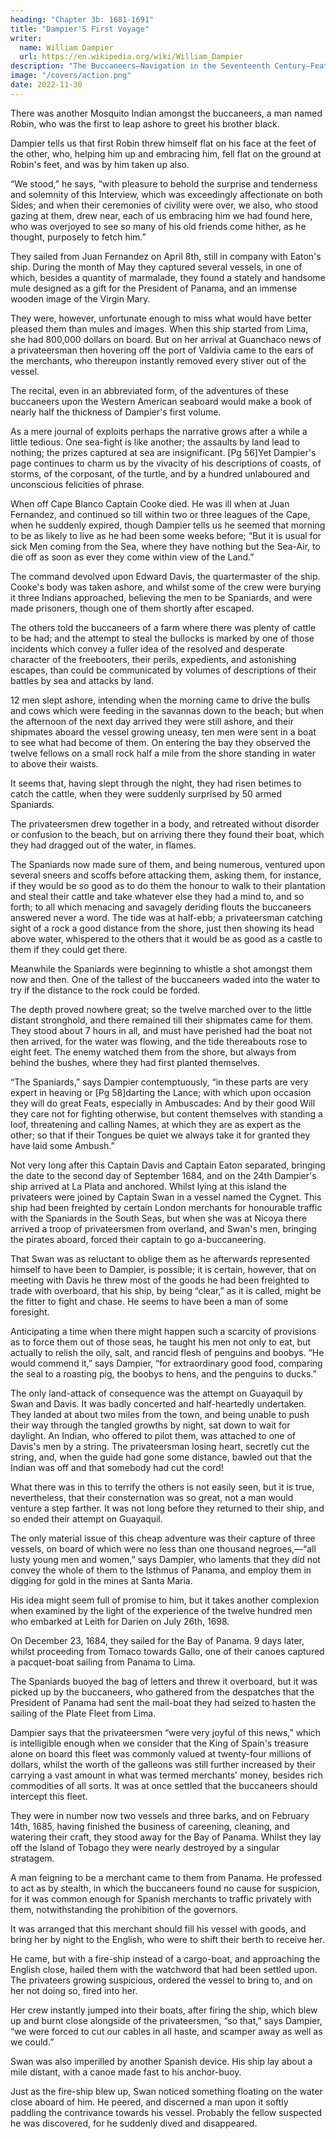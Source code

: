 ```yaml
---
heading: "Chapter 3b: 1681-1691"
title: "Dampier'S First Voyage"
writer:
  name: William Dampier
  url: https://en.wikipedia.org/wiki/William_Dampier
description: "The Buccaneers—Navigation in the Seventeenth Century—Features of the Vocational Life of the Early Mariner"
image: "/covers/action.png"
date: 2022-11-30
---
```



There was another Mosquito Indian amongst the buccaneers, a man named Robin, who was the first to leap ashore to greet his brother black. 

Dampier tells us that first Robin threw himself flat on his face at the feet of the other, who, helping him up and embracing him, fell flat on the ground at Robin's feet, and was by him taken up also.

“We stood,” he says, “with pleasure to behold the surprise and tenderness and solemnity of this Interview, which was exceedingly affectionate on both Sides; and when their ceremonies of civility were over, we also, who stood gazing at them, drew near, each of us embracing him we had found here, who was overjoyed to see so many of his old friends come hither, as he thought, purposely to fetch him.”

They sailed from Juan Fernandez on April 8th, still in company with Eaton's ship. During the month of May they captured several vessels, in one of which, besides a quantity of marmalade, they found a stately and handsome mule designed as a gift for the President of Panama, and an immense wooden image of the Virgin Mary. 

They were, however, unfortunate enough to miss what would have better pleased them than mules and images. When this ship started from Lima, she had 800,000 dollars on board. But on her arrival at Guanchaco news of a privateersman then hovering off the port of Valdivia came to the ears of the merchants, who thereupon instantly removed every stiver out of the vessel.

The recital, even in an abbreviated form, of the adventures of these buccaneers upon the Western American seaboard would make a book of nearly half the thickness of Dampier's first volume. 

As a mere journal of exploits perhaps the narrative grows after a while a little tedious. One sea-fight is like another; the assaults by land lead to nothing; the prizes captured at sea are insignificant. [Pg 56]Yet Dampier's page continues to charm us by the vivacity of his descriptions of coasts, of storms, of the corposant, of the turtle, and by a hundred unlaboured and unconscious felicities of phrase.

When off Cape Blanco Captain Cooke died. He was ill when at Juan Fernandez, and continued so till within two or three leagues of the Cape, when he suddenly expired, though Dampier tells us he seemed that morning to be as likely to live as he had been some weeks before; “But it is usual for sick Men coming from the Sea, where they have nothing but the Sea-Air, to die off as soon as ever they come within view of the Land.”

The command devolved upon Edward Davis, the quartermaster of the ship. Cooke's body was taken ashore, and whilst some of the crew were burying it three Indians approached, believing the men to be Spaniards, and were made prisoners, though one of them shortly after escaped. 

The others told the buccaneers of a farm where there was plenty of cattle to be had; and the attempt to steal the bullocks is marked by one of those incidents which convey a fuller idea of the resolved and desperate character of the freebooters, their perils, expedients, and astonishing escapes, than could be communicated by volumes of descriptions of their battles by sea and attacks by land.

12 men slept ashore, intending when the morning came to drive the bulls and cows which were feeding in the savannas down to the beach; but when the afternoon of the next day arrived they were still ashore, and their shipmates aboard the vessel growing uneasy, ten men were sent in a boat to see what had become of them. On entering the bay they observed the twelve fellows on a small rock half a mile from the shore standing in water to above their waists. 

It seems that, having slept through the night, they had risen betimes to catch the cattle, when they were suddenly surprised by 50 armed Spaniards.

The privateersmen drew together in a body, and retreated without disorder or confusion to the beach, but on arriving there they found their boat, which they had dragged out of the water, in flames. 

The Spaniards now made sure of them, and being numerous, ventured upon several sneers and scoffs before attacking them, asking them, for instance, if they would be so good as to do them the honour to walk to their plantation and steal their cattle and take whatever else they had a mind to, and so forth; to all which menacing and savagely deriding flouts the buccaneers answered never a word. The tide was at half-ebb; a privateersman catching sight of a rock a good distance from the shore, just then showing its head above water, whispered to the others that it would be as good as a castle to them if they could get there. 

Meanwhile the Spaniards were beginning to whistle a shot amongst them now and then. One of the tallest of the buccaneers waded into the water to try if the distance to the rock could be forded. 

The depth proved nowhere great; so the twelve marched over to the little distant stronghold, and there remained till their shipmates came for them. They stood about 7 hours in all, and must have perished had the boat not then arrived, for the water was flowing, and the tide thereabouts rose to eight feet. The enemy watched them from the shore, but always from behind the bushes, where they had first planted themselves. 

“The Spaniards,” says Dampier contemptuously, “in these parts are very expert in heaving or [Pg 58]darting the Lance; with which upon occasion they will do great Feats, especially in Ambuscades: And by their good Will they care not for fighting otherwise, but content themselves with standing a loof, threatening and calling Names, at which they are as expert as the other; so that if their Tongues be quiet we always take it for granted they have laid some Ambush.”

Not very long after this Captain Davis and Captain Eaton separated, bringing the date to the second day of September 1684, and on the 24th Dampier's ship arrived at La Plata and anchored. Whilst lying at this island the privateers were joined by Captain Swan in a vessel named the Cygnet. This ship had been freighted by certain London merchants for honourable traffic with the Spaniards in the South Seas, but when she was at Nicoya there arrived a troop of privateersmen from overland, and Swan's men, bringing the pirates aboard, forced their captain to go a-buccaneering. 

That Swan was as reluctant to oblige them as he afterwards represented himself to have been to Dampier, is possible; it is certain, however, that on meeting with Davis he threw most of the goods he had been freighted to trade with overboard, that his ship, by being “clear,” as it is called, might be the fitter to fight and chase. He seems to have been a man of some foresight. 

Anticipating a time when there might happen such a scarcity of provisions as to force them out of those seas, he taught his men not only to eat, but actually to relish the oily, salt, and rancid flesh of penguins and boobys. “He would commend it,” says Dampier, “for extraordinary good food, comparing the seal to a roasting pig, the boobys to hens, and the penguins to ducks.”


The only land-attack of consequence was the attempt on Guayaquil by Swan and Davis. It was badly concerted and half-heartedly undertaken. They landed at about two miles from the town, and being unable to push their way through the tangled growths by night, sat down to wait for daylight. An Indian, who offered to pilot them, was attached to one of Davis's men by a string. The privateersman losing heart, secretly cut the string, and, when the guide had gone some distance, bawled out that the Indian was off and that somebody had cut the cord! 

What there was in this to terrify the others is not easily seen, but it is true, nevertheless, that their consternation was so great, not a man would venture a step farther. It was not long before they returned to their ship, and so ended their attempt on Guayaquil. 

The only material issue of this cheap adventure was their capture of three vessels, on board of which were no less than one thousand negroes,—“all lusty young men and women,” says Dampier, who laments that they did not convey the whole of them to the Isthmus of Panama, and employ them in digging for gold in the mines at Santa Maria. 

His idea might seem full of promise to him, but it takes another complexion when examined by the light of the experience of the twelve hundred men who embarked at Leith for Darien on July 26th, 1698.

On December 23, 1684, they sailed for the Bay of Panama. 9 days later, whilst proceeding from Tomaco towards Gallo, one of their canoes captured a pacquet-boat sailing from Panama to Lima. 

The Spaniards buoyed the bag of letters and threw it overboard, but it was picked up by the buccaneers, who gathered from the despatches that the President of Panama had sent the mail-boat they had seized to hasten the sailing of the Plate Fleet from Lima. 

Dampier says that the privateersmen “were very joyful of this news,” which is intelligible enough when we consider that the King of Spain's treasure alone on board this fleet was commonly valued at twenty-four millions of dollars, whilst the worth of the galleons was still further increased by their carrying a vast amount in what was termed merchants' money, besides rich commodities of all sorts. It was at once settled that the buccaneers should intercept this fleet. 

They were in number now two vessels and three barks, and on February 14th, 1685, having finished the business of careening, cleaning, and watering their craft, they stood away for the Bay of Panama. Whilst they lay off the Island of Tobago they were nearly destroyed by a singular stratagem. 

A man feigning to be a merchant came to them from Panama. He professed to act as by stealth, in which the buccaneers found no cause for suspicion, for it was common enough for Spanish merchants to traffic privately with them, notwithstanding the prohibition of the governors. 

It was arranged that this merchant should fill his vessel with goods, and bring her by night to the English, who were to shift their berth to receive her. 

He came, but with a fire-ship instead of a cargo-boat, and approaching the English close, hailed them with the watchword that had been settled upon. The privateers growing suspicious, ordered the vessel to bring to, and on her not doing so, fired into her. 

Her crew instantly jumped into their boats, after firing the ship, which blew up and burnt close alongside of the privateersmen, “so that,” says Dampier, “we were forced to cut our cables in all haste, and scamper away as well as we could.” 

Swan was also imperilled by another Spanish device. His ship lay about a mile distant, with a canoe made fast to his anchor-buoy. 

Just as the fire-ship blew up, Swan noticed something floating on the water close aboard of him. He peered, and discerned a man upon it softly paddling the contrivance towards his vessel. Probably the fellow suspected he was discovered, for he suddenly dived and disappeared.
